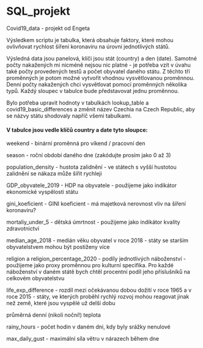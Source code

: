 # SQL_projekt
Covid19_data - projekt od Engeta

Výsledkem scriptu je tabulka, která obsahuje faktory, které mohou ovlivňovat rychlost šíření koronaviru na úrovni jednotlivých států. 

Výsledná data jsou panelová, klíči jsou stát (country) a den (date). 
Samotné počty nakažených mi nicméně nejsou nic platné - je potřeba vzít v úvahu také počty provedených testů a počet obyvatel daného státu. Z těchto tří proměnných je potom možné vytvořit vhodnou vysvětlovanou proměnnou. Denní počty nakažených chci vysvětlovat pomocí proměnných několika typů. Každý sloupec v tabulce bude představovat jednu proměnnou. 

Bylo potřeba upravit hodnoty v tabulkách lookup_table a covid19_basic_differences a změnit název Czechia na Czech Republic, aby se názvy státu shodovaly napříč všemi tabulkami.


#### V tabulce jsou vedle klíčů country a date tyto sloupce: 

weekend - binární proměnná pro víkend / pracovní den

season - roční období daného dne (zakódujte prosím jako 0 až 3)

population_density - hustota zalidnění - ve státech s vyšší hustotou zalidnění se nákaza může šířit rychleji

GDP_obyvatele_2019 - HDP na obyvatele - použijeme jako indikátor ekonomické vyspělosti státu

gini_koeficient - GINI koeficient - má majetková nerovnost vliv na šíření koronaviru?

mortaliy_under_5 - dětská úmrtnost - použijeme jako indikátor kvality zdravotnictví

median_age_2018 - medián věku obyvatel v roce 2018 - státy se starším obyvatelstvem mohou být postiženy více

religion a religion_percentage_2020 - podíly jednotlivých náboženství - použijeme jako proxy proměnnou pro kulturní specifika. Pro každé náboženství v daném státě bych chtěl procentní podíl jeho příslušníků na celkovém obyvatelstvu

life_exp_difference - rozdíl mezi očekávanou dobou dožití v roce 1965 a v roce 2015 - státy, ve kterých proběhl rychlý rozvoj mohou reagovat jinak než země, které jsou vyspělé už delší dobu

průměrná denní (nikoli noční!) teplota

rainy_hours - počet hodin v daném dni, kdy byly srážky nenulové

max_daily_gust - maximální síla větru v nárazech během dne




